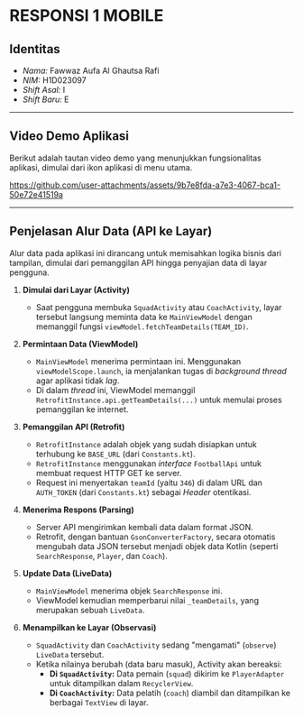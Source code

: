 # RESPONSI 1 MOBILE


## Identitas

* *Nama:* Fawwaz Aufa Al Ghautsa Rafi
* *NIM:* H1D023097
* *Shift Asal:* I
* *Shift Baru:* E

---

## Video Demo Aplikasi

Berikut adalah tautan video demo yang menunjukkan fungsionalitas aplikasi, dimulai dari ikon aplikasi di menu utama.

https://github.com/user-attachments/assets/9b7e8fda-a7e3-4067-bca1-50e72e41519a




---

## Penjelasan Alur Data (API ke Layar)

Alur data pada aplikasi ini dirancang untuk memisahkan logika bisnis dari tampilan, dimulai dari pemanggilan API hingga penyajian data di layar pengguna.

1.  **Dimulai dari Layar (Activity)**
    * Saat pengguna membuka `SquadActivity` atau `CoachActivity`, layar tersebut langsung meminta data ke `MainViewModel` dengan memanggil fungsi `viewModel.fetchTeamDetails(TEAM_ID)`.

2.  **Permintaan Data (ViewModel)**
    * `MainViewModel` menerima permintaan ini. Menggunakan `viewModelScope.launch`, ia menjalankan tugas di *background thread* agar aplikasi tidak *lag*.
    * Di dalam *thread* ini, ViewModel memanggil `RetrofitInstance.api.getTeamDetails(...)` untuk memulai proses pemanggilan ke internet.

3.  **Pemanggilan API (Retrofit)**
    * `RetrofitInstance` adalah objek yang sudah disiapkan untuk terhubung ke `BASE_URL` (dari `Constants.kt`).
    * `RetrofitInstance` menggunakan *interface* `FootballApi` untuk membuat request HTTP GET ke server.
    * Request ini menyertakan `teamId` (yaitu `346`) di dalam URL dan `AUTH_TOKEN` (dari `Constants.kt`) sebagai *Header* otentikasi.

4.  **Menerima Respons (Parsing)**
    * Server API mengirimkan kembali data dalam format JSON.
    * Retrofit, dengan bantuan `GsonConverterFactory`, secara otomatis mengubah data JSON tersebut menjadi objek data Kotlin (seperti `SearchResponse`, `Player`, dan `Coach`).

5.  **Update Data (LiveData)**
    * `MainViewModel` menerima objek `SearchResponse` ini.
    * ViewModel kemudian memperbarui nilai `_teamDetails`, yang merupakan sebuah `LiveData`.

6.  **Menampilkan ke Layar (Observasi)**
    * `SquadActivity` dan `CoachActivity` sedang "mengamati" (`observe`) `LiveData` tersebut.
    * Ketika nilainya berubah (data baru masuk), Activity akan bereaksi:
        * **Di `SquadActivity`:** Data pemain (`squad`) dikirim ke `PlayerAdapter` untuk ditampilkan dalam `RecyclerView`.
        * **Di `CoachActivity`:** Data pelatih (`coach`) diambil dan ditampilkan ke berbagai `TextView` di layar.
